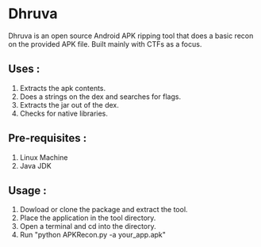 # Dhruva
Dhruva is an open source Android APK ripping tool that does a basic recon on the provided APK file. Built mainly with CTFs as a focus. 

## Uses :

1. Extracts the apk contents.
2. Does a strings on the dex and searches for flags.
3. Extracts the jar out of the dex.
4. Checks for native libraries.

## Pre-requisites :

1. Linux Machine
2. Java JDK

## Usage :

1. Dowload or clone the package and extract the tool.
2. Place the application in the tool directory. 
3. Open a terminal and cd into the directory.
4. Run "python APKRecon.py -a your_app.apk" 
